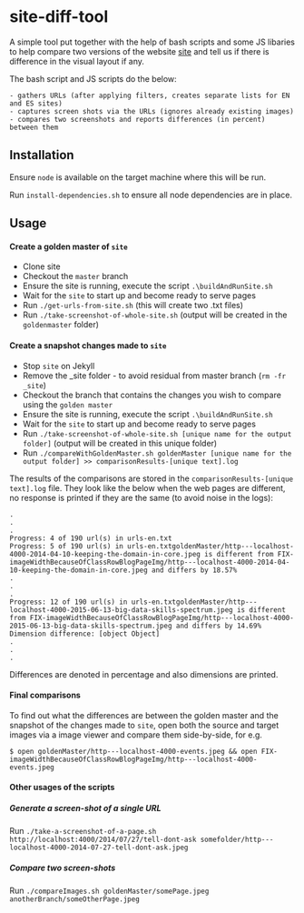 site-diff-tool
==============

A simple tool put together with the help of bash scripts and some JS libaries to help compare two versions of the website [site](https://github.com/codurance/site) and tell us if there is difference in the visual layout if any.

The bash script and JS scripts do the below:

    - gathers URLs (after applying filters, creates separate lists for EN and ES sites)
    - captures screen shots via the URLs (ignores already existing images)
    - compares two screenshots and reports differences (in percent) between them

Installation
------------
Ensure `node` is available on the target machine where this will be run.

Run `install-dependencies.sh` to ensure all node dependencies are in place.

Usage
-----

#### Create a golden master of `site`

- Clone site 
- Checkout the `master` branch
- Ensure the site is running, execute the script `.\buildAndRunSite.sh`
- Wait for the `site` to start up and become ready to serve pages
- Run `./get-urls-from-site.sh` (this will create two .txt files)
- Run `./take-screenshot-of-whole-site.sh` (output will be created in the `goldenmaster` folder)

#### Create a snapshot changes made to `site`
- Stop `site` on Jekyll 
- Remove the _site folder - to avoid residual from master branch (`rm -fr _site`)
- Checkout the branch that contains the changes you wish to compare using the `golden master`
- Ensure the site is running, execute the script `.\buildAndRunSite.sh`
- Wait for the `site` to start up and become ready to serve pages
- Run `./take-screenshot-of-whole-site.sh [unique name for the output folder]` (output will be created in this unique folder)
- Run `./compareWithGoldenMaster.sh goldenMaster [unique name for the output folder] >> comparisonResults-[unique text].log`

The results of the comparisons are stored in the `comparisonResults-[unique text].log` file. They look like the below when the web pages are different, no response is printed if they are the same (to avoid noise in the logs):
```
.
.
.
Progress: 4 of 190 url(s) in urls-en.txt
Progress: 5 of 190 url(s) in urls-en.txtgoldenMaster/http---localhost-4000-2014-04-10-keeping-the-domain-in-core.jpeg is different from FIX-imageWidthBecauseOfClassRowBlogPageImg/http---localhost-4000-2014-04-10-keeping-the-domain-in-core.jpeg and differs by 18.57%
.
.
.
Progress: 12 of 190 url(s) in urls-en.txtgoldenMaster/http---localhost-4000-2015-06-13-big-data-skills-spectrum.jpeg is different from FIX-imageWidthBecauseOfClassRowBlogPageImg/http---localhost-4000-2015-06-13-big-data-skills-spectrum.jpeg and differs by 14.69%
Dimension difference: [object Object]
.
.
.
```

Differences are denoted in percentage and also dimensions are printed.

#### Final comparisons
To find out what the differences are between the golden master and the snapshot of the changes made to `site`, open both the source and target images via a image viewer and compare them side-by-side, for e.g.

```
$ open goldenMaster/http---localhost-4000-events.jpeg && open FIX-imageWidthBecauseOfClassRowBlogPageImg/http---localhost-4000-events.jpeg
```

#### Other usages of the scripts

##### Generate a screen-shot of a single URL

Run `./take-a-screenshot-of-a-page.sh http://localhost:4000/2014/07/27/tell-dont-ask somefolder/http---localhost-4000-2014-07-27-tell-dont-ask.jpeg`


##### Compare two screen-shots

Run `./compareImages.sh goldenMaster/somePage.jpeg anotherBranch/someOtherPage.jpeg`
